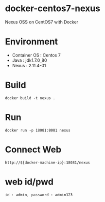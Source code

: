 # docker-centos7-nexus
Nexus OSS on CentOS7 with Docker


# Environment
* Container OS : Centos 7
* Java : jdk1.7.0_80
* Nexus : 2.11.4-01

# Build
```
docker build -t nexus .
```

# Run
```
docker run -p 18081:8081 nexus
```

# Connect Web
```
http://${docker-machine-ip}:18081/nexus
```

# web id/pwd
```
id : admin, password : admin123
```
